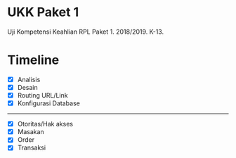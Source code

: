 # UKK Paket 1
Uji Kompetensi Keahlian RPL Paket 1. 2018/2019. K-13.

# Timeline
- [x] Analisis
- [x] Desain 
- [x] Routing URL/Link
- [x] Konfigurasi Database

---

- [x] Otoritas/Hak akses
- [x] Masakan
- [x] Order
- [x] Transaksi